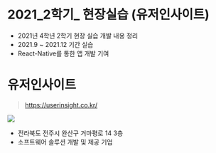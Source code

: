 # 2021_2학기_ 현장실습 (유저인사이트)
+ 2021년 4학년 2학기 현장 실습 개발 내용 정리
+ 2021.9 ~ 2021.12 기간 실습
+ React-Native를 통한 앱 개발 기여

# 유저인사이트
> https://userinsight.co.kr/

<img src=https://user-images.githubusercontent.com/59912150/146136699-ba269d25-d022-46fc-9a88-79aac5be5e3e.png>

+ 전라북도 전주시 완산구 거마평로 14 3층
+ 소프트웨어 솔루션 개발 및 제공 기업